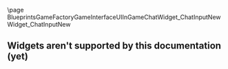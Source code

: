 \page BlueprintsGameFactoryGameInterfaceUIInGameChatWidget_ChatInputNew Widget_ChatInputNew
## Widgets aren't supported by this documentation (yet)
